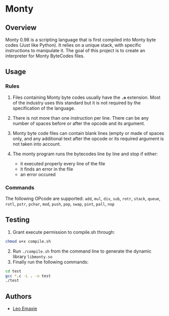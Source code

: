 # Monty

## Overview
Monty 0.98 is a scripting language that is first compiled into Monty byte codes
(Just like Python).
It relies on a unique stack, with specific instructions to manipulate it.
The goal of this project is to create an interpreter for Monty ByteCodes files.

## Usage
### Rules
1. Files containing Monty byte codes usually have the **`.m`** extension.
Most of the industry uses this standard but it is not required by the
specification of the language.

2. There is not more than one instruction per line. There can be any number of
spaces before or after the opcode and its argument.

3. Monty byte code files can contain blank lines (empty or made of spaces only,
and any additional text after the opcode or its required argument is not
taken into account.

4. The monty program runs the bytecodes line by line and stop if either:
   * it executed properly every line of the file
   * it finds an error in the file
   * an error occured

### Commands
The following OPcode are supported:
`add`, `mul`, `div`, `sub`, `rotr`, `stack`, `queue`, `rotl`, `pstr`, `pchar`, `mod`, `push`, `pop`, `swap`, `pint`, `pall`, `nop`

## Testing
1. Grant execute permission to compile.sh through:
```bash
chmod u+x compile.sh
```
2. Run `./compile.sh` from the command line to generate the dynamic library `libmonty.so`
3. Finally run the following commands:
```bash
cd test 
gcc *.c -L . -o test
./test
```

## Authors
* [Leo Emaxie](https://github.com/leoemaxie)

